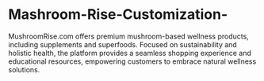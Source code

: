 # Mashroom-Rise-Customization-
MushroomRise.com offers premium mushroom-based wellness products, including supplements and superfoods. Focused on sustainability and holistic health, the platform provides a seamless shopping experience and educational resources, empowering customers to embrace natural wellness solutions.
